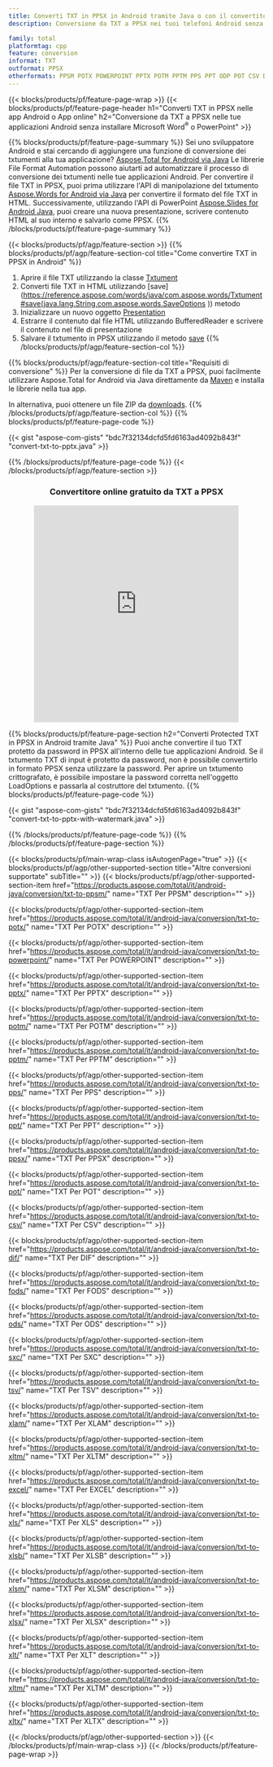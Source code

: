 ```yaml
---
title: Converti TXT in PPSX in Android tramite Java o con il convertitore online gratuito
description: Conversione da TXT a PPSX nei tuoi telefoni Android senza utilizzare Microsoft Word di PowerPoint o in linea. Prova rapidamente il convertitore online gratuito da CSV a DOC prima di integrare il codice.

family: total
platformtag: cpp
feature: conversion
informat: TXT
outformat: PPSX
otherformats: PPSM POTX POWERPOINT PPTX POTM PPTM PPS PPT ODP POT CSV DIF FODS ODS SXC TSV XLAM XLTM EXCEL XLS XLSB XLSM XLSX XLT XLTM XLTX
---
```

{{< blocks/products/pf/feature-page-wrap >}}
{{< blocks/products/pf/feature-page-header h1="Converti TXT in PPSX nelle app Android o App online" h2="Conversione da TXT a PPSX nelle tue applicazioni Android senza installare Microsoft Word<sup>&reg;</sup> o PowerPoint" >}}

{{% blocks/products/pf/feature-page-summary %}}
Sei uno sviluppatore Android e stai cercando di aggiungere una funzione di conversione dei txtumenti alla tua applicazione? [Aspose.Total for Android via Java](https://products.aspose.com/total/android-java/) Le librerie File Format Automation possono aiutarti ad automatizzare il processo di conversione dei txtumenti nelle tue applicazioni Android. Per convertire il file TXT in PPSX, puoi prima utilizzare l'API di manipolazione del txtumento [Aspose.Words for Android via Java](https://products.aspose.com/words/android-java/) per convertire il formato del file TXT in HTML. Successivamente, utilizzando l'API di PowerPoint [Aspose.Slides for Android Java](https://products.aspose.com/slides/android-java/), puoi creare una nuova presentazione, scrivere contenuto HTML al suo interno e salvarlo come PPSX. 
{{% /blocks/products/pf/feature-page-summary  %}}

{{< blocks/products/pf/agp/feature-section >}}
{{% blocks/products/pf/agp/feature-section-col title="Come convertire TXT in PPSX in Android" %}}
1. Aprire il file TXT utilizzando la classe [Txtument](https://reference.aspose.com/words/java/com.aspose.words/Txtument)
2. Converti file TXT in HTML utilizzando [save](https://reference.aspose.com/words/java/com.aspose.words/Txtument#save(java.lang.String,com.aspose.words.SaveOptions )) metodo
3. Inizializzare un nuovo oggetto [Presentation](https://reference.aspose.com/slides/java/com.aspose.slides/Presentation)
5. Estrarre il contenuto dal file HTML utilizzando BufferedReader e scrivere il contenuto nel file di presentazione
6. Salvare il txtumento in PPSX utilizzando il metodo [save](https://reference.aspose.com/slides/java/com.aspose.slides/Presentation#save-java.io.OutputStream-int-)
{{% /blocks/products/pf/agp/feature-section-col %}}

{{% blocks/products/pf/agp/feature-section-col title="Requisiti di conversione" %}}
Per la conversione di file da TXT a PPSX, puoi facilmente utilizzare Aspose.Total for Android via Java direttamente da [Maven](https://releases.aspose.com/total/java/) e installa le librerie nella tua app.

In alternativa, puoi ottenere un file ZIP da [downloads](https://releases.aspose.com/total/androidjava).
{{% /blocks/products/pf/agp/feature-section-col %}}
{{% blocks/products/pf/feature-page-code %}}

{{< gist "aspose-com-gists" "bdc7f32134dcfd5fd6163ad4092b843f" "convert-txt-to-pptx.java" >}}



{{% /blocks/products/pf/feature-page-code %}}
{{< /blocks/products/pf/agp/feature-section >}}
<div class="container-fluid agp-content bg-white aboutfile box-1 vh100 section nopbtm">
<div class=container>
<div class=row>
<div class="demobox tc col-md-12 padding-0" align="center">

<h3>Convertitore online gratuito da TXT a PPSX</h3>

<iframe style="border: none; height: 426px;" scrolling="no" src="https://total-conversion-app-65z5r2lp.qa.k8s.dynabic.com/?to=ppsx&from=txt" id="child-iframe" width="80%"></iframe>

</div></div>
</div></div>

{{% blocks/products/pf/feature-page-section  h2="Converti Protected TXT in PPSX in Android tramite Java" %}}
Puoi anche convertire il tuo TXT protetto da password in PPSX all'interno delle tue applicazioni Android. Se il txtumento TXT di input è protetto da password, non è possibile convertirlo in formato PPSX senza utilizzare la password. Per aprire un txtumento crittografato, è possibile impostare la password corretta nell'oggetto LoadOptions e passarla al costruttore del txtumento.
{{% blocks/products/pf/feature-page-code %}}

{{< gist "aspose-com-gists" "bdc7f32134dcfd5fd6163ad4092b843f" "convert-txt-to-pptx-with-watermark.java" >}}

{{% /blocks/products/pf/feature-page-code  %}}
{{% /blocks/products/pf/feature-page-section %}}

{{< blocks/products/pf/main-wrap-class isAutogenPage="true" >}}
{{< blocks/products/pf/agp/other-supported-section title="Altre conversioni supportate" subTitle="" >}}
{{< blocks/products/pf/agp/other-supported-section-item href="https://products.aspose.com/total/it/android-java/conversion/txt-to-ppsm/" name="TXT Per PPSM" description="" >}}

{{< blocks/products/pf/agp/other-supported-section-item href="https://products.aspose.com/total/it/android-java/conversion/txt-to-potx/" name="TXT Per POTX" description="" >}}

{{< blocks/products/pf/agp/other-supported-section-item href="https://products.aspose.com/total/it/android-java/conversion/txt-to-powerpoint/" name="TXT Per POWERPOINT" description="" >}}

{{< blocks/products/pf/agp/other-supported-section-item href="https://products.aspose.com/total/it/android-java/conversion/txt-to-pptx/" name="TXT Per PPTX" description="" >}}

{{< blocks/products/pf/agp/other-supported-section-item href="https://products.aspose.com/total/it/android-java/conversion/txt-to-potm/" name="TXT Per POTM" description="" >}}

{{< blocks/products/pf/agp/other-supported-section-item href="https://products.aspose.com/total/it/android-java/conversion/txt-to-pptm/" name="TXT Per PPTM" description="" >}}

{{< blocks/products/pf/agp/other-supported-section-item href="https://products.aspose.com/total/it/android-java/conversion/txt-to-pps/" name="TXT Per PPS" description="" >}}

{{< blocks/products/pf/agp/other-supported-section-item href="https://products.aspose.com/total/it/android-java/conversion/txt-to-ppt/" name="TXT Per PPT" description="" >}}

{{< blocks/products/pf/agp/other-supported-section-item href="https://products.aspose.com/total/it/android-java/conversion/txt-to-ppsx/" name="TXT Per PPSX" description="" >}}

{{< blocks/products/pf/agp/other-supported-section-item href="https://products.aspose.com/total/it/android-java/conversion/txt-to-pot/" name="TXT Per POT" description="" >}}

{{< blocks/products/pf/agp/other-supported-section-item href="https://products.aspose.com/total/it/android-java/conversion/txt-to-csv/" name="TXT Per CSV" description="" >}}

{{< blocks/products/pf/agp/other-supported-section-item href="https://products.aspose.com/total/it/android-java/conversion/txt-to-dif/" name="TXT Per DIF" description="" >}}

{{< blocks/products/pf/agp/other-supported-section-item href="https://products.aspose.com/total/it/android-java/conversion/txt-to-fods/" name="TXT Per FODS" description="" >}}

{{< blocks/products/pf/agp/other-supported-section-item href="https://products.aspose.com/total/it/android-java/conversion/txt-to-ods/" name="TXT Per ODS" description="" >}}

{{< blocks/products/pf/agp/other-supported-section-item href="https://products.aspose.com/total/it/android-java/conversion/txt-to-sxc/" name="TXT Per SXC" description="" >}}

{{< blocks/products/pf/agp/other-supported-section-item href="https://products.aspose.com/total/it/android-java/conversion/txt-to-tsv/" name="TXT Per TSV" description="" >}}

{{< blocks/products/pf/agp/other-supported-section-item href="https://products.aspose.com/total/it/android-java/conversion/txt-to-xlam/" name="TXT Per XLAM" description="" >}}

{{< blocks/products/pf/agp/other-supported-section-item href="https://products.aspose.com/total/it/android-java/conversion/txt-to-xltm/" name="TXT Per XLTM" description="" >}}

{{< blocks/products/pf/agp/other-supported-section-item href="https://products.aspose.com/total/it/android-java/conversion/txt-to-excel/" name="TXT Per EXCEL" description="" >}}

{{< blocks/products/pf/agp/other-supported-section-item href="https://products.aspose.com/total/it/android-java/conversion/txt-to-xls/" name="TXT Per XLS" description="" >}}

{{< blocks/products/pf/agp/other-supported-section-item href="https://products.aspose.com/total/it/android-java/conversion/txt-to-xlsb/" name="TXT Per XLSB" description="" >}}

{{< blocks/products/pf/agp/other-supported-section-item href="https://products.aspose.com/total/it/android-java/conversion/txt-to-xlsm/" name="TXT Per XLSM" description="" >}}

{{< blocks/products/pf/agp/other-supported-section-item href="https://products.aspose.com/total/it/android-java/conversion/txt-to-xlsx/" name="TXT Per XLSX" description="" >}}

{{< blocks/products/pf/agp/other-supported-section-item href="https://products.aspose.com/total/it/android-java/conversion/txt-to-xlt/" name="TXT Per XLT" description="" >}}

{{< blocks/products/pf/agp/other-supported-section-item href="https://products.aspose.com/total/it/android-java/conversion/txt-to-xltm/" name="TXT Per XLTM" description="" >}}

{{< blocks/products/pf/agp/other-supported-section-item href="https://products.aspose.com/total/it/android-java/conversion/txt-to-xltx/" name="TXT Per XLTX" description="" >}}


{{< /blocks/products/pf/agp/other-supported-section >}}
{{< /blocks/products/pf/main-wrap-class >}}
{{< /blocks/products/pf/feature-page-wrap >}}